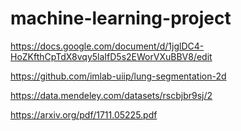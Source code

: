 # machine-learning-project
https://docs.google.com/document/d/1jglDC4-HoZKfthCpTdX8vqy5laIfD5s2EWorVXuBBV8/edit

https://github.com/imlab-uiip/lung-segmentation-2d

https://data.mendeley.com/datasets/rscbjbr9sj/2

https://arxiv.org/pdf/1711.05225.pdf
